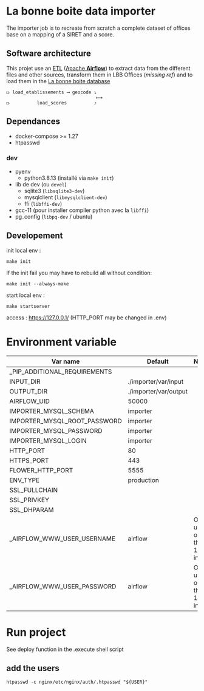# La bonne boite data importer

The importer job is to recreate from scratch a complete dataset of offices base on a mapping of a SIRET and a score.

## Software architecture

This projet use an [ETL](https://en.wikipedia.org/wiki/Extract,_transform,_load) ([Apache **Airflow**](https://airflow.apache.org/)) to extract data from the different files and other sources, transform them in LBB Offices (_missing ref_) and to load them in the [La bonne boite database](https://github.com/startupsPoleEmploi/labonneboite)

```
⟥ load_etablissements ⟶ geocode ⤵
                                 ⟼
⟥          load_scores          ⤴
```

## Dependances

- docker-compose >= 1.27
- htpasswd

### dev

- pyenv
  - python3.8.13 (installé via `make init`)
- lib de dev (ou `devel`)
  - sqlite3 (`libsqlite3-dev`)
  - mysqlclient (`libmysqlclient-dev`)
  - ffi (`libffi-dev`)
- gcc-11 (pour installer compiler python avec la `libffi`)
- pg_config (`libpq-dev` / ubuntu)

## Developement

init local env :

```
make init
```

If the init fail you may have to rebuild all without condition:

```
make init --always-make
```

start local env :

```
make startserver
```

access : https://127.0.0.1/ (HTTP_PORT may be changed in .env)

# Environment variable

| Var name                      | Default                | Note                      |
|-------------------------------|------------------------|---------------------------|
| _PIP_ADDITIONAL_REQUIREMENTS  |                        |                           |
| INPUT_DIR                     | ./importer/var/input   |                           |
| OUTPUT_DIR                    | ./importer/var/output  |                           |
| AIRFLOW_UID                   | 50000                  |                           |
| IMPORTER_MYSQL_SCHEMA         | importer               |                           |
| IMPORTER_MYSQL_ROOT_PASSWORD  | importer               |                           |
| IMPORTER_MYSQL_PASSWORD       | importer               |                           |
| IMPORTER_MYSQL_LOGIN          | importer               |                           |
| HTTP_PORT                     | 80                     |                           |
| HTTPS_PORT                    | 443                    |                           |
| FLOWER_HTTP_PORT              | 5555                   |                           |
| ENV_TYPE                      | production             |                           |
| SSL_FULLCHAIN                 |                        |                           |
| SSL_PRIVKEY                   |                        |                           |
| SSL_DHPARAM                   |                        |                           |
| _AIRFLOW_WWW_USER_USERNAME    | airflow                | Only used on the 1st init |
| _AIRFLOW_WWW_USER_PASSWORD    | airflow                | Only used on the 1st init |

# Run project

See deploy function in the .execute shell script

## add the users

```
htpasswd -c nginx/etc/nginx/auth/.htpasswd "${USER}"
```
